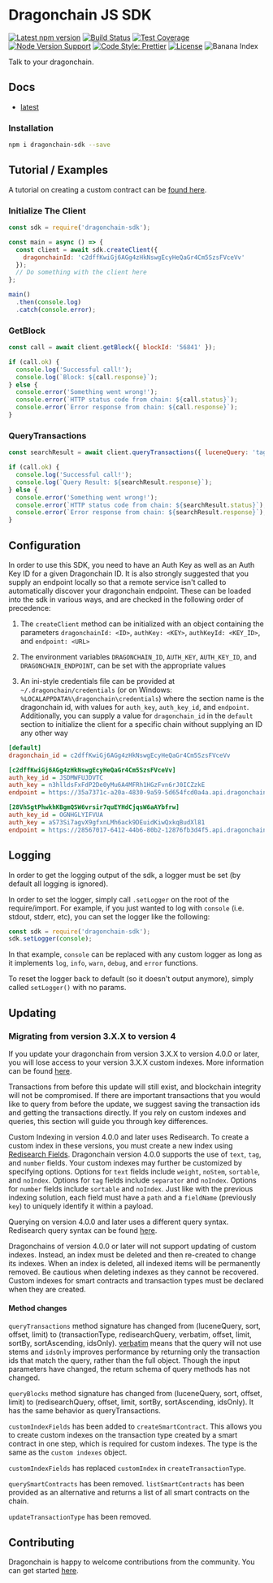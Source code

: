 # Dragonchain JS SDK

[![Latest npm version](https://img.shields.io/npm/v/dragonchain-sdk)](https://www.npmjs.com/package/dragonchain-sdk)
[![Build Status](https://img.shields.io/travis/dragonchain/dragonchain-sdk-javascript)](https://travis-ci.org/dragonchain/dragonchain-sdk-javascript)
[![Test Coverage](https://img.shields.io/codeclimate/coverage/dragonchain/dragonchain-sdk-javascript)](https://codeclimate.com/github/dragonchain/dragonchain-sdk-javascript)
[![Node Version Support](https://img.shields.io/node/v/dragonchain-sdk)](https://github.com/dragonchain/dragonchain-sdk-javascript)
[![Code Style: Prettier](https://img.shields.io/badge/code_style-prettier-ff69b4.svg)](https://prettier.io/)
[![License](https://img.shields.io/badge/license-Apache%202.0-informational.svg)](https://github.com/dragonchain/dragonchain-sdk-javascript/blob/master/LICENSE)
![Banana Index](https://img.shields.io/endpoint.svg?url=https%3A%2F%2Fnode-sdk-docs.dragonchain.com%2Fbanana-shield.json)

Talk to your dragonchain.

## Docs

- [latest](https://node-sdk-docs.dragonchain.com/latest)

### Installation

```sh
npm i dragonchain-sdk --save
```

## Tutorial / Examples

A tutorial on creating a custom contract can be [found here](https://github.com/dragonchain-inc/custom-contract-node-sdk).

### Initialize The Client

```javascript
const sdk = require('dragonchain-sdk');

const main = async () => {
  const client = await sdk.createClient({
    dragonchainId: 'c2dffKwiGj6AGg4zHkNswgEcyHeQaGr4Cm5SzsFVceVv'
  });
  // Do something with the client here
};

main()
  .then(console.log)
  .catch(console.error);
```

### GetBlock

```javascript
const call = await client.getBlock({ blockId: '56841' });

if (call.ok) {
  console.log('Successful call!');
  console.log(`Block: ${call.response}`);
} else {
  console.error('Something went wrong!');
  console.error(`HTTP status code from chain: ${call.status}`);
  console.error(`Error response from chain: ${call.response}`);
}
```

### QueryTransactions

```javascript
const searchResult = await client.queryTransactions({ luceneQuery: 'tag=MyAwesomeTransactionTag' });

if (call.ok) {
  console.log('Successful call!');
  console.log(`Query Result: ${searchResult.response}`);
} else {
  console.error('Something went wrong!');
  console.error(`HTTP status code from chain: ${searchResult.status}`);
  console.error(`Error response from chain: ${searchResult.response}`);
}
```

## Configuration

In order to use this SDK, you need to have an Auth Key as well as
an Auth Key ID for a given Dragonchain ID. It is also strongly suggested that
you supply an endpoint locally so that a remote service isn't called to
automatically discover your dragonchain endpoint. These can be loaded into the
sdk in various ways, and are checked in the following order of precedence:

1. The `createClient` method can be initialized with an object containing
   the parameters `dragonchainId: <ID>`, `authKey: <KEY>`,
   `authKeyId: <KEY_ID>`, and `endpoint: <URL>`

2. The environment variables `DRAGONCHAIN_ID`,
   `AUTH_KEY`, `AUTH_KEY_ID`, and `DRAGONCHAIN_ENDPOINT`,
   can be set with the appropriate values

3. An ini-style credentials file can be provided at
   `~/.dragonchain/credentials` (or on Windows:
   `%LOCALAPPDATA%\dragonchain\credentials`) where the section name is the
   dragonchain id, with values for `auth_key`, `auth_key_id`, and `endpoint`.
   Additionally, you can supply a value for `dragonchain_id` in the
   `default` section to initialize the client for a specific chain
   without supplying an ID any other way

```ini
[default]
dragonchain_id = c2dffKwiGj6AGg4zHkNswgEcyHeQaGr4Cm5SzsFVceVv

[c2dffKwiGj6AGg4zHkNswgEcyHeQaGr4Cm5SzsFVceVv]
auth_key_id = JSDMWFUJDVTC
auth_key = n3hlldsFxFdP2De0yMu6A4MFRh1HGzFvn6rJ0ICZzkE
endpoint = https://35a7371c-a20a-4830-9a59-5d654fcd0a4a.api.dragonchain.com

[28VhSgtPhwkhKBgmQSW6vrsir7quEYHdCjqsW6aAYbfrw]
auth_key_id = OGNHGLYIFVUA
auth_key = aS73Si7agvX9gfxnLMh6ack9DEuidKiwQxkqBudXl81
endpoint = https://28567017-6412-44b6-80b2-12876fb3d4f5.api.dragonchain.com
```

## Logging

In order to get the logging output of the sdk, a logger must be set (by default all logging is ignored).

In order to set the logger, simply call `.setLogger` on the root of the require/import. For example, if you just wanted to log with `console` (i.e. stdout, stderr, etc), you can set the logger like the following:

```javascript
const sdk = require('dragonchain-sdk');
sdk.setLogger(console);
```

In that example, `console` can be replaced with any custom logger as long as it implements `log`, `info`, `warn`, `debug`, and `error` functions.

To reset the logger back to default (so it doesn't output anymore), simply called `setLogger()` with no params.

## Updating

### Migrating from version 3.X.X to version 4

If you update your dragonchain from version 3.X.X to version 4.0.0 or later, you will lose access to your version 3.X.X custom indexes.
More information can be found [here](https://dragonchain-core-docs.dragonchain.com/latest/deployment/migrating_v4.html).

Transactions from before this update will still exist, and blockchain integrity will not be compromised.
If there are important transactions that you would like to query from before the update, we suggest saving the transaction ids and getting the transactions directly.
If you rely on custom indexes and queries, this section will guide you through key differences.

Custom Indexing in version 4.0.0 and later uses Redisearch. To create a custom index in these versions, you must create a new index using [Redisearch Fields](https://oss.redislabs.com/redisearch/Commands.html#field_options).
Dragonchain version 4.0.0 supports the use of `text`, `tag`, and `number` fields.
Your custom indexes may further be customized by specifying options.
Options for `text` fields include `weight`, `noStem`, `sortable`, and `noIndex`. Options for `tag` fields include `separator` and `noIndex`. Options for `number` fields include `sortable` and `noIndex`.
Just like with the previous indexing solution, each field must have a `path` and a `fieldName` (previously `key`) to uniquely identify it within a payload.

Querying on version 4.0.0 and later uses a different query syntax.
Redisearch query syntax can be found [here](https://oss.redislabs.com/redisearch/Query_Syntax.html).

Dragonchains of version 4.0.0 or later will not support updating of custom indexes.
Instead, an index must be deleted and then re-created to change its indexes.
When an index is deleted, all indexed items will be permanently removed.
Be cautious when deleting indexes as they cannot be recovered.
Custom indexes for smart contracts and transaction types must be declared when they are created.

#### Method changes

`queryTransactions` method signature has changed from (luceneQuery, sort, offset, limit) to (transactionType, redisearchQuery, verbatim, offset, limit, sortBy, sortAscending, idsOnly). [verbatim](https://oss.redislabs.com/redisearch/Commands.html#ftsearch) means that the query will not use stems and `idsOnly` improves performance by returning only the transaction ids that match the query, rather than the full object.
Though the input parameters have changed, the return schema of query methods has not changed.

`queryBlocks` method signature has changed from (luceneQuery, sort, offset, limit) to (redisearchQuery, offset, limit, sortBy, sortAscending, idsOnly).
It has the same behavior as queryTransactions.

`customIndexFields` has been added to `createSmartContract`.
This allows you to create custom indexes on the transaction type created by a smart contract in one step, which is required for custom indexes. The type is the same as the `custom indexes` object.

`customIndexFields` has replaced `customIndex` in `createTransactionType`.

`querySmartContracts` has been removed.
`listSmartContracts` has been provided as an alternative and returns a list of all smart contracts on the chain.

`updateTransactionType` has been removed.

## Contributing

Dragonchain is happy to welcome contributions from the community. You can get started [here](https://github.com/dragonchain/dragonchain-sdk-javascript/blob/master/CONTRIBUTING.md).
